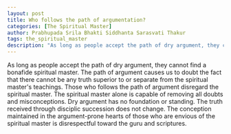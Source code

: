 ```yaml
---
layout: post
title: Who follows the path of argumentation?
categories: [The Spiritual Master]
author: Prabhupada Srila Bhakti Siddhanta Sarasvati Thakur
tags: the_spiritual_master
description: "As long as people accept the path of dry argument, they cannot find a bonafide spiritual master. The path of argument causes us to doubt the fact that there cannot be any truth superior to or separate from the spiritual master's teachings. Those who follows the path of argument disregard the spiritual master. The spiritual master alone is capable of removing all doubts and misconceptions. Dry argument has no foundation or standing. The truth received through disciplic succession does not change. The conception maintained in the argument-prone hearts of those who are envious of the spiritual master is disrespectful toward the guru and scriptures."
---
```


As long as people accept the path of dry argument, they cannot find a bonafide spiritual master. The path of argument causes us to doubt the fact that there cannot be any truth superior to or separate from the spiritual master's teachings. Those who follows the path of argument disregard the spiritual master. The spiritual master alone is capable of removing all doubts and misconceptions. Dry argument has no foundation or standing. The truth received through disciplic succession does not change. The conception maintained in the argument-prone hearts of those who are envious of the spiritual master is disrespectful toward the guru and scriptures.



















